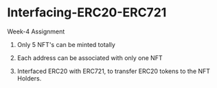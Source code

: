 # Interfacing-ERC20-ERC721
Week-4 Assignment

1. Only 5 NFT's can be minted totally </br>

2. Each address can be associated with only one NFT</br>

3. Interfaced ERC20 with ERC721, to transfer ERC20 tokens to the NFT Holders.

